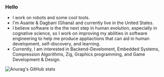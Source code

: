 ### Hello
- I work on robots and some cool tools.
- I'm Asante & Dagbani (Ghana) and currently live in the United States.
- I believe software is the the next step in human evolution, especially in cognative science, so I work on improving my abilities in software engineering to help me produce appliactions that can aid in human development, self-discovery, and learning.
- Currently, I am interested in Backend-Develoment, Embedded Systems, Compression Algorithms, Zig, Graphics programming, and Game Development & Design.

![Anurag's GitHub stats](https://github-readme-stats.vercel.app/api?username=Ayidana-Aboraah&theme=onedark&show_icons=true)
